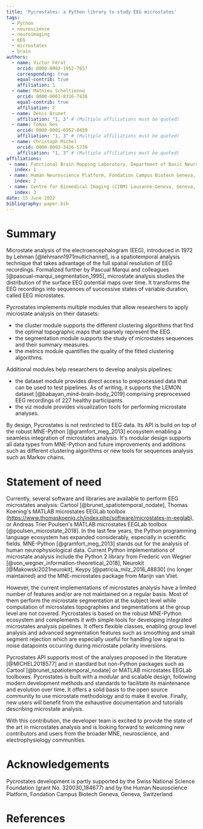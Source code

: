 ```yaml
---
title: 'Pycrostates: a Python library to study EEG microstates'
tags:
  - Python
  - neuroscience
  - neuroimaging
  - EEG
  - microstates
  - brain
authors:
  - name: Victor Férat
    orcid: 0000-0003-1952-7657
    corresponding: true
    equal-contrib: true
    affiliation: 1
  - name: Mathieu Scheltienne
    orcid: 0000-0001-8316-7436
    equal-contrib: true
    affiliation: 2
  - name: Denis Brunet
    affiliation: "1, 3" # (Multiple affiliations must be quoted)
  - name: Tomas Ros
    orcid: 0000-0001-6952-0459
    affiliation: "1, 3" # (Multiple affiliations must be quoted)
  - name: Christoph Michel
    orcid: 0000-0003-3426-5739
    affiliation: "1, 3" # (Multiple affiliations must be quoted)
affiliations:
 - name: Functional Brain Mapping Laboratory, Department of Basic Neurosciences, Campus Biotech, University of Geneva, Geneva, Switzerland
   index: 1
 - name: Human Neuroscience Platform, Fondation Campus Biotech Geneva, Geneva, Switzerland
   index: 2
 - name: Centre for Biomedical Imaging (CIBM) Lausanne-Geneva, Geneva, Switzerland
   index: 3
date: 15 June 2022
bibliography: paper.bib
---
```


# Summary

Microstate analysis of the electroencephalogram (EEG), introduced in 1972 by
Lehman [@lehmann1971multichannel], is a spatiotemporal analysis technique that
takes advantage of the full spatial resolution of EEG recordings. Formalized
further by Pascual Marqui and colleagues [@pascual-marqui_segmentation_1995],
microstate analysis studies the distribution of the surface EEG potential maps
over time. It transforms the EEG recordings into sequences of successive states
of variable duration, called EEG microstates.

Pycrostates implements multiple modules that allow researchers to apply
microstate analysis on their datasets:

- the cluster module supports the different clustering algorithms that find the
  optimal topographic maps that sparsely represent the EEG.
- the segmentation module supports the study of microstates sequences and their
  summary measures.
- the metrics module quantifies the quality of the fitted clustering
  algorithms.

Additional modules help researchers to develop analysis pipelines:

- the dataset module provides direct access to preprocessed data that can be
  used to test pipelines. As of writing, it supports the LEMON dataset
  [@babayan_mind-brain-body_2019] comprising preprocessed EEG recordings of 227
  healthy participants.
- the viz module provides visualization tools for performing microstate
  analyses.

By design, Pycrostates is not restricted to EEG data. Its API is build on top
of the robust MNE-Python [@gramfort_meg_2013] ecosystem enabling a seamless
integration of microstates analysis. It's modular design supports all data
types from MNE-Python and future improvements and additions such as different
clustering algorithms or new tools for sequences analysis such as Markov
chains.

# Statement of need

Currently, several software and libraries are available to perform EEG
microstates analysis: Cartool [@brunet_spatiotemporal_nodate], Thomas Koening's
MATLAB microstates EEGLab toolbox (https://www.thomaskoenig.ch/index.php/software/microstates-in-eeglab),
or Andreas Trier Poulsen's MATLAB microstates EEGLab toolbox
[@poulsen_microstate_2018]. In the last few years, the Python programming
language ecosystem has expanded considerably, especially in scientific fields.
MNE-Python [@gramfort_meg_2013] stands out for the analysis of
human neurophysiological data. Current Python implementations of microstate
analysis include the Python 2 library from Frederic von Wegner
[@von_wegner_information-theoretical_2018], Neurokit [@Makowski2021neurokit],
Keypy [@patricia_milz_2016_48830] (no longer maintained) and the
MNE-microstates package from Marijn van Vliet.

However, the current implementations of microstates analysis have a limited
number of features and/or are not maintained on a regular basis. Most of them
perform the microstate segmentation at the subject level while computation of
microstates topographies and segmentations at the group level are not covered.
Pycrostates is based on the robust MNE-Python ecosystem and complements it with
simple tools for developing integrated microstates analysis pipelines. It
offers flexible classes, enabling group level analysis and advanced
segmentation features such as smoothing and small segment rejection which are
especially useful for handling low signal to noise datapoints occurring during
microstate polarity inversions.

Pycrostates API supports most of the analyses proposed in the literature
[@MICHEL2018577] and in standard but non-Python packages such as
Cartool [@brunet_spatiotemporal_nodate] or MATLAB microstates EEGLab toolboxes.
Pycrostates is built with a modular and scalable design, following modern
development methods and standards to facilitate its maintenance and evolution
over time. It offers a solid basis to the open source community to use
microstate methodology and to make it evolve. Finally, new users will benefit
from the exhaustive documentation and tutorials describing microstate analysis.

With this contribution, the developer team is excited to provide the state of
the art in microstates analysis and is looking forward to welcoming new
contributors and users from the broader MNE, neuroscience, and
electrophysiology communities.

# Acknowledgements

Pycrostates development is partly supported by the Swiss National Science
Foundation (grant No. 320030_184677) and by the Human Neuroscience Platform,
Fondation Campus Biotech Geneva, Geneva, Switzerland.

# References
